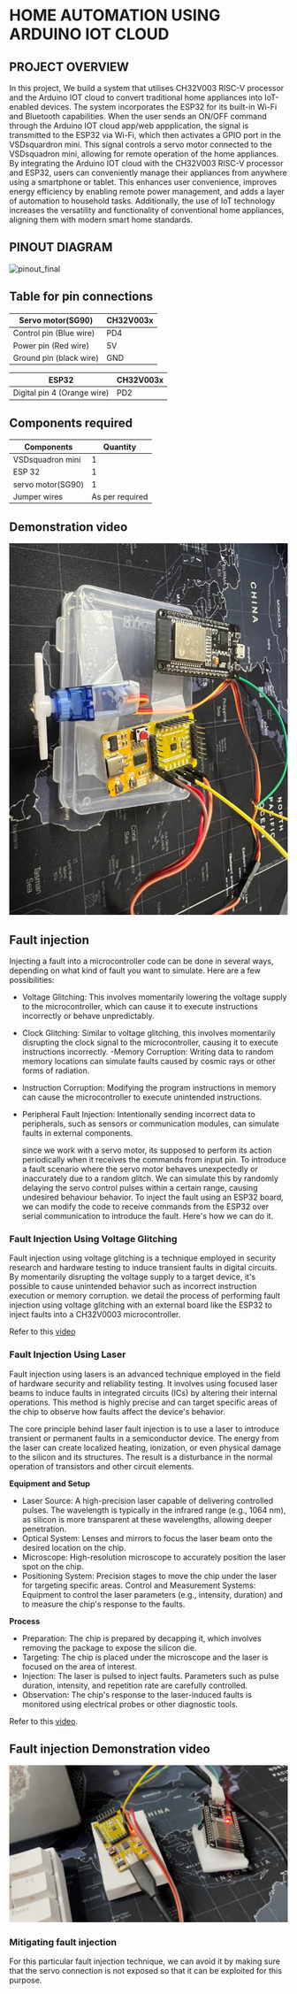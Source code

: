 # HOME AUTOMATION USING ARDUINO IOT CLOUD 

## PROJECT OVERVIEW
  In this project, We build a system that utilises CH32V003 RISC-V processor and the Arduino IOT cloud to convert traditional home appliances into IoT-enabled devices. The system incorporates the ESP32 for its built-in Wi-Fi and Bluetooth capabilities. When the user sends an ON/OFF command through the Arduino IOT cloud app/web appplication, the signal is transmitted to the ESP32 via Wi-Fi, which then activates a GPIO port in the VSDsquardron mini. This signal controls a servo motor connected to the VSDsquadron mini, allowing for remote operation of the home appliances.  By integrating the Arduino IOT cloud with the CH32V003 RISC-V processor and ESP32, users can conveniently manage their appliances from anywhere using a smartphone or tablet. This enhances user convenience, improves energy efficiency by enabling remote power management, and adds a layer of automation to household tasks. Additionally, the use of IoT technology increases the versatility and functionality of conventional home appliances, aligning them with modern smart home standards.

## PINOUT DIAGRAM
![pinout_final](https://github.com/sathyanarayanat/VSD-Squadron-mini-internship/assets/71438522/7affb808-8237-4dcd-a462-842e7524d752)


## Table for pin connections

| Servo motor(SG90)  | CH32V003x |
| ------------- | ------------- |
| Control pin (Blue wire) | PD4 |
| Power pin (Red wire)  | 5V |
| Ground pin (black wire) | GND |

| ESP32 | CH32V003x |
| ------------- | ------------- |
| Digital pin 4 (Orange wire) | PD2 |

## Components required
| Components| Quantity |
| ------------- | ------------- |
| VSDsquadron mini | 1 |
| ESP 32  | 1 |
| servo motor(SG90) | 1 |
| Jumper wires | As per required |

## Demonstration video
[![Demonstration video](images/demo_photo.jpg)](https://drive.google.com/file/d/16y3WWIxM0j3iQrkFy_5D158Ioe6KJkg4/view?usp=sharing)

## Fault injection

  Injecting a fault into a microcontroller code can be done in several ways, depending on what kind of fault you want to simulate. Here are a few possibilities:

- Voltage Glitching: This involves momentarily lowering the voltage supply to the microcontroller, which can cause it to execute instructions incorrectly or behave unpredictably.

- Clock Glitching: Similar to voltage glitching, this involves momentarily disrupting the clock signal to the microcontroller, causing it to execute instructions incorrectly.
-Memory Corruption: Writing data to random memory locations can simulate faults caused by cosmic rays or other forms of radiation.

- Instruction Corruption: Modifying the program instructions in memory can cause the microcontroller to execute unintended instructions.

- Peripheral Fault Injection: Intentionally sending incorrect data to peripherals, such as sensors or communication modules, can simulate faults in external components.


  since we work with a servo motor, its supposed to perform its action periodically when it receives the commands from input pin. To introduce a fault scenario where the servo motor behaves unexpectedly or inaccurately due to a random glitch. We can simulate this by randomly delaying the servo control pulses within a certain range, causing undesired behaviour behavior. To inject the fault using an ESP32 board, we can modify the code to receive commands from the ESP32 over serial communication to introduce the fault. Here's how we can do it.

### Fault Injection Using Voltage Glitching

  Fault injection using voltage glitching is a technique employed in security research and hardware testing to induce transient faults in digital circuits. By momentarily disrupting the voltage supply to a target device, it's possible to cause unintended behavior such as incorrect instruction execution or memory corruption. we detail the process of performing fault injection using voltage glitching with an external board like the ESP32 to inject faults into a CH32V0003 microcontroller.

Refer to this [video](https://youtu.be/6Pf3pY3GxBM?si=8_gXfaGqCDoyM0Yh)

### Fault Injection Using Laser

  Fault injection using lasers is an advanced technique employed in the field of hardware security and reliability testing. It involves using focused laser beams to induce faults in integrated circuits (ICs) by altering their internal operations. This method is highly precise and can target specific areas of the chip to observe how faults affect the device's behavior.

  The core principle behind laser fault injection is to use a laser to introduce transient or permanent faults in a semiconductor device. The energy from the laser can create localized heating, ionization, or even physical damage to the silicon and its structures. The result is a disturbance in the normal operation of transistors and other circuit elements.

**Equipment and Setup**
- Laser Source: A high-precision laser capable of delivering controlled pulses. The wavelength is typically in the infrared range (e.g., 1064 nm), as silicon is more transparent at these wavelengths, allowing deeper penetration.
- Optical System: Lenses and mirrors to focus the laser beam onto the desired location on the chip.
- Microscope: High-resolution microscope to accurately position the laser spot on the chip.
- Positioning System: Precision stages to move the chip under the laser for targeting specific areas.
Control and Measurement Systems: Equipment to control the laser parameters (e.g., intensity, duration) and to measure the chip's response to the faults.

**Process**
- Preparation: The chip is prepared by decapping it, which involves removing the package to expose the silicon die.
- Targeting: The chip is placed under the microscope and the laser is focused on the area of interest.
- Injection: The laser is pulsed to inject faults. Parameters such as pulse duration, intensity, and repetition rate are carefully controlled.
- Observation: The chip's response to the laser-induced faults is monitored using electrical probes or other diagnostic tools.

Refer to this [video](https://youtu.be/s3f1zNpzINY?si=C5WTHMIiiGA5-gdB).

## Fault injection Demonstration video
[![Demonstration video](images/thumbnail.png)](https://drive.google.com/file/d/1ZjqXWocuHVGDlQ5_R-jQ433Gl6RUpgx6/view?usp=sharing)

### Mitigating fault injection
  For this particular fault injection technique, we can avoid it by making sure that the servo connection is not exposed so that it can be exploited for this purpose.
